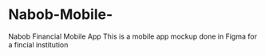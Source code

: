 # Nabob-Mobile-
Nabob Financial Mobile App
This is a mobile app mockup done in Figma for a fincial institution
